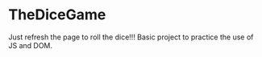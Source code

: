 # TheDiceGame
Just refresh the page to roll the dice!!! Basic project to practice the use of JS and DOM.
